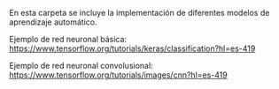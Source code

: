En esta carpeta se incluye la implementación de diferentes modelos de aprendizaje automático.

Ejemplo de red neuronal básica: 
https://www.tensorflow.org/tutorials/keras/classification?hl=es-419

Ejemplo de red neuronal convolusional:
https://www.tensorflow.org/tutorials/images/cnn?hl=es-419 
